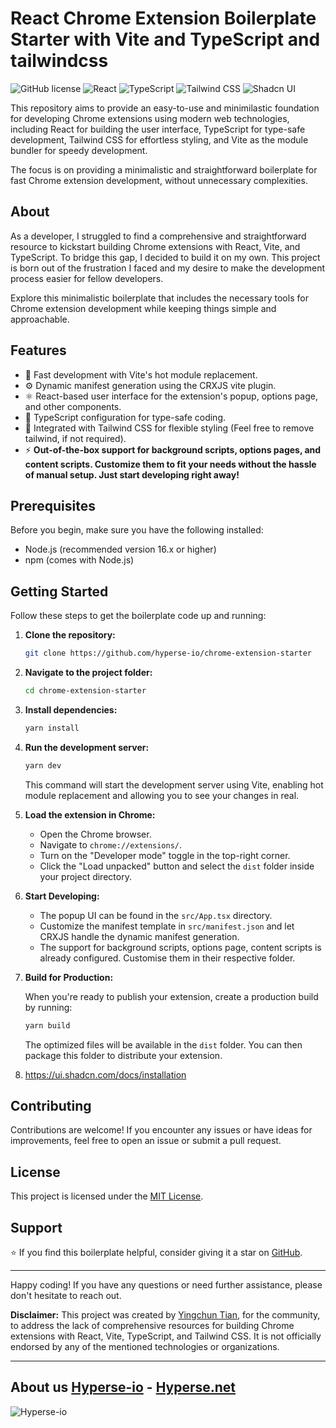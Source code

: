 # React Chrome Extension Boilerplate Starter with Vite and TypeScript and tailwindcss

![GitHub license](https://img.shields.io/github/license/himalaya0035/chrome-extension-boilerplate-react-vite-typescript)
![React](https://img.shields.io/badge/react-18.x-blue)
![TypeScript](https://img.shields.io/badge/typescript-5.x-blue)
![Tailwind CSS](https://img.shields.io/badge/tailwindcss-3.x-blue)
![Shadcn UI](https://img.shields.io/badge/shadcn-ui-blue)

This repository aims to provide an easy-to-use and minimilastic foundation for developing Chrome extensions using modern web technologies, including React for building the user interface, TypeScript for type-safe development, Tailwind CSS for effortless styling, and Vite as the module bundler for speedy development.

The focus is on providing a minimalistic and straightforward boilerplate for fast Chrome extension development, without unnecessary complexities.

## About

As a developer, I struggled to find a comprehensive and straightforward resource to kickstart building Chrome extensions with React, Vite, and TypeScript. To bridge this gap, I decided to build it on my own. This project is born out of the frustration I faced and my desire to make the development process easier for fellow developers.

Explore this minimalistic boilerplate that includes the necessary tools for Chrome extension development while keeping things simple and approachable.

## Features

- 🚀 Fast development with Vite's hot module replacement.
- ⚙️ Dynamic manifest generation using the CRXJS vite plugin.
- ⚛️ React-based user interface for the extension's popup, options page, and other components.
- 🔧 TypeScript configuration for type-safe coding.
- 🎨 Integrated with Tailwind CSS for flexible styling (Feel free to remove tailwind, if not required).
- ⚡️ **Out-of-the-box support for background scripts, options pages, and content scripts. Customize them to fit your needs without the hassle of manual setup. Just start developing right away!**

## Prerequisites

Before you begin, make sure you have the following installed:

- Node.js (recommended version 16.x or higher)
- npm (comes with Node.js)

## Getting Started

Follow these steps to get the boilerplate code up and running:

1. **Clone the repository:**

   ```bash
   git clone https://github.com/hyperse-io/chrome-extension-starter
   ```

2. **Navigate to the project folder:**

   ```bash
   cd chrome-extension-starter
   ```

3. **Install dependencies:**

   ```bash
   yarn install
   ```

4. **Run the development server:**

   ```bash
   yarn dev
   ```

   This command will start the development server using Vite, enabling hot module replacement and allowing you to see your changes in real.

5. **Load the extension in Chrome:**

   - Open the Chrome browser.
   - Navigate to `chrome://extensions/`.
   - Turn on the "Developer mode" toggle in the top-right corner.
   - Click the "Load unpacked" button and select the `dist` folder inside your project directory.

6. **Start Developing:**

   - The popup UI can be found in the `src/App.tsx` directory.
   - Customize the manifest template in `src/manifest.json` and let CRXJS handle the dynamic manifest generation.
   - The support for background scripts, options page, content scripts is already configured. Customise them in their respective folder.

7. **Build for Production:**

   When you're ready to publish your extension, create a production build by running:

   ```bash
   yarn build
   ```

   The optimized files will be available in the `dist` folder. You can then package this folder to distribute your extension.

8. https://ui.shadcn.com/docs/installation

## Contributing

Contributions are welcome! If you encounter any issues or have ideas for improvements, feel free to open an issue or submit a pull request.

## License

This project is licensed under the [MIT License](LICENSE).

## Support

⭐️ If you find this boilerplate helpful, consider giving it a star on [GitHub](https://github.com/hyperse-io/chrome-extension-starter).

---

Happy coding! If you have any questions or need further assistance, please don't hesitate to reach out.

**Disclaimer:** This project was created by [Yingchun Tian](https://github.com/hyperse-io/), for the community, to address the lack of comprehensive resources for building Chrome extensions with React, Vite, TypeScript, and Tailwind CSS. It is not officially endorsed by any of the mentioned technologies or organizations.

---

## About us [Hyperse-io](https://github.com/hyperse-io) - [Hyperse.net](https://www.hyperse.net)

![Hyperse-io](https://avatars.githubusercontent.com/u/151103336?s=100&v=4)
